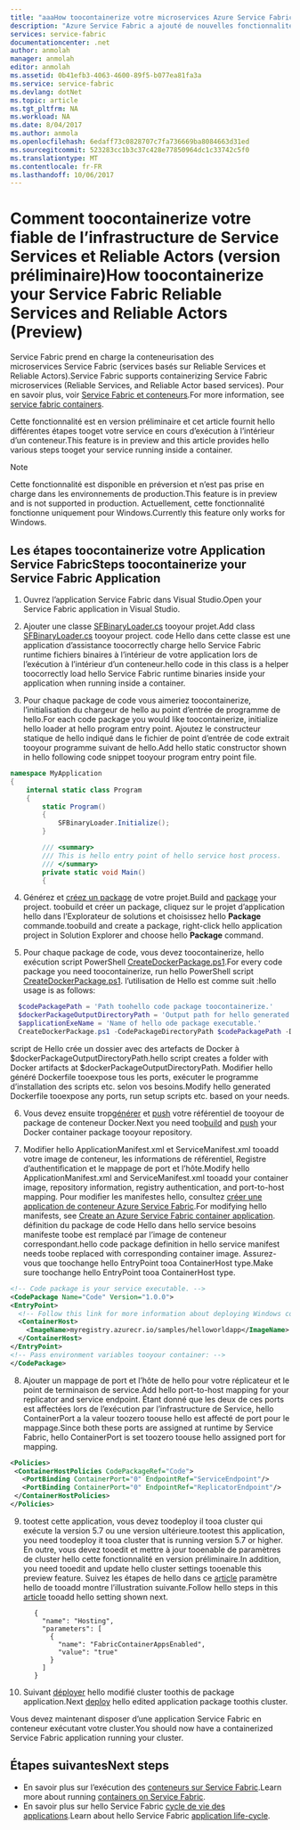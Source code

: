 ```yaml
---
title: "aaaHow toocontainerize votre microservices Azure Service Fabric (version préliminaire)"
description: "Azure Service Fabric a ajouté de nouvelles fonctionnalités toocontainerize votre microservices Service Fabric. Actuellement, cette fonctionnalité est uniquement disponible en tant que version préliminaire."
services: service-fabric
documentationcenter: .net
author: anmolah
manager: anmolah
editor: anmolah
ms.assetid: 0b41efb3-4063-4600-89f5-b077ea81fa3a
ms.service: service-fabric
ms.devlang: dotNet
ms.topic: article
ms.tgt_pltfrm: NA
ms.workload: NA
ms.date: 8/04/2017
ms.author: anmola
ms.openlocfilehash: 6edaff73c0828707c7fa736669ba8084663d31ed
ms.sourcegitcommit: 523283cc1b3c37c428e77850964dc1c33742c5f0
ms.translationtype: MT
ms.contentlocale: fr-FR
ms.lasthandoff: 10/06/2017
---
```

# <a name="how-toocontainerize-your-service-fabric-reliable-services-and-reliable-actors-preview"></a><span data-ttu-id="29571-104">Comment toocontainerize votre fiable de l’infrastructure de Service Services et Reliable Actors (version préliminaire)</span><span class="sxs-lookup"><span data-stu-id="29571-104">How toocontainerize your Service Fabric Reliable Services and Reliable Actors (Preview)</span></span>

<span data-ttu-id="29571-105">Service Fabric prend en charge la conteneurisation des microservices Service Fabric (services basés sur Reliable Services et Reliable Actors).</span><span class="sxs-lookup"><span data-stu-id="29571-105">Service Fabric supports containerizing Service Fabric microservices (Reliable Services, and Reliable Actor based services).</span></span> <span data-ttu-id="29571-106">Pour en savoir plus, voir [Service Fabric et conteneurs](service-fabric-containers-overview.md).</span><span class="sxs-lookup"><span data-stu-id="29571-106">For more information, see [service fabric containers](service-fabric-containers-overview.md).</span></span>


 <span data-ttu-id="29571-107">Cette fonctionnalité est en version préliminaire et cet article fournit hello différentes étapes tooget votre service en cours d’exécution à l’intérieur d’un conteneur.</span><span class="sxs-lookup"><span data-stu-id="29571-107">This feature is in preview and this article provides hello various steps tooget your service running inside a container.</span></span>  

> [!NOTE]
> <span data-ttu-id="29571-108">Cette fonctionnalité est disponible en préversion et n’est pas prise en charge dans les environnements de production.</span><span class="sxs-lookup"><span data-stu-id="29571-108">This feature is in preview and is not supported in production.</span></span> <span data-ttu-id="29571-109">Actuellement, cette fonctionnalité fonctionne uniquement pour Windows.</span><span class="sxs-lookup"><span data-stu-id="29571-109">Currently this feature only works for Windows.</span></span>

## <a name="steps-toocontainerize-your-service-fabric-application"></a><span data-ttu-id="29571-110">Les étapes toocontainerize votre Application Service Fabric</span><span class="sxs-lookup"><span data-stu-id="29571-110">Steps toocontainerize your Service Fabric Application</span></span>

1. <span data-ttu-id="29571-111">Ouvrez l’application Service Fabric dans Visual Studio.</span><span class="sxs-lookup"><span data-stu-id="29571-111">Open your Service Fabric application in Visual Studio.</span></span>

2. <span data-ttu-id="29571-112">Ajouter une classe [SFBinaryLoader.cs](https://github.com/Azure/service-fabric-scripts-and-templates/blob/master/code/SFBinaryLoaderForContainers/SFBinaryLoader.cs) tooyour projet.</span><span class="sxs-lookup"><span data-stu-id="29571-112">Add class [SFBinaryLoader.cs](https://github.com/Azure/service-fabric-scripts-and-templates/blob/master/code/SFBinaryLoaderForContainers/SFBinaryLoader.cs) tooyour project.</span></span> <span data-ttu-id="29571-113">code Hello dans cette classe est une application d’assistance toocorrectly charge hello Service Fabric runtime fichiers binaires à l’intérieur de votre application lors de l’exécution à l’intérieur d’un conteneur.</span><span class="sxs-lookup"><span data-stu-id="29571-113">hello code in this class is a helper toocorrectly load hello Service Fabric runtime binaries inside your application when running inside a container.</span></span>

3. <span data-ttu-id="29571-114">Pour chaque package de code vous aimeriez toocontainerize, l’initialisation du chargeur de hello au point d’entrée de programme de hello.</span><span class="sxs-lookup"><span data-stu-id="29571-114">For each code package you would like toocontainerize, initialize hello loader at hello program entry point.</span></span> <span data-ttu-id="29571-115">Ajoutez le constructeur statique de hello indiqué dans le fichier de point d’entrée de code extrait tooyour programme suivant de hello.</span><span class="sxs-lookup"><span data-stu-id="29571-115">Add hello static constructor shown in hello following code snippet tooyour program entry point file.</span></span>

  ```csharp
  namespace MyApplication
  {
      internal static class Program
      {
          static Program()
          {
              SFBinaryLoader.Initialize();
          }

          /// <summary>
          /// This is hello entry point of hello service host process.
          /// </summary>
          private static void Main()
          {
  ```

4. <span data-ttu-id="29571-116">Générez et [créez un package](service-fabric-package-apps.md#Package-App) de votre projet.</span><span class="sxs-lookup"><span data-stu-id="29571-116">Build and [package](service-fabric-package-apps.md#Package-App) your project.</span></span> <span data-ttu-id="29571-117">toobuild et créer un package, cliquez sur le projet d’application hello dans l’Explorateur de solutions et choisissez hello **Package** commande.</span><span class="sxs-lookup"><span data-stu-id="29571-117">toobuild and create a package, right-click hello application project in Solution Explorer and choose hello **Package** command.</span></span>

5. <span data-ttu-id="29571-118">Pour chaque package de code, vous devez toocontainerize, hello exécution script PowerShell [CreateDockerPackage.ps1](https://github.com/Azure/service-fabric-scripts-and-templates/blob/master/scripts/CodePackageToDockerPackage/CreateDockerPackage.ps1).</span><span class="sxs-lookup"><span data-stu-id="29571-118">For every code package you need toocontainerize, run hello PowerShell script [CreateDockerPackage.ps1](https://github.com/Azure/service-fabric-scripts-and-templates/blob/master/scripts/CodePackageToDockerPackage/CreateDockerPackage.ps1).</span></span> <span data-ttu-id="29571-119">l’utilisation de Hello est comme suit :</span><span class="sxs-lookup"><span data-stu-id="29571-119">hello usage is as follows:</span></span>
  ```powershell
    $codePackagePath = 'Path toohello code package toocontainerize.'
    $dockerPackageOutputDirectoryPath = 'Output path for hello generated docker folder.'
    $applicationExeName = 'Name of hello ode package executable.'
    CreateDockerPackage.ps1 -CodePackageDirectoryPath $codePackagePath -DockerPackageOutputDirectoryPath $dockerPackageOutputDirectoryPath -ApplicationExeName $applicationExeName
 ```
  <span data-ttu-id="29571-120">script de Hello crée un dossier avec des artefacts de Docker à $dockerPackageOutputDirectoryPath.</span><span class="sxs-lookup"><span data-stu-id="29571-120">hello script creates a folder with Docker artifacts at $dockerPackageOutputDirectoryPath.</span></span> <span data-ttu-id="29571-121">Modifier hello généré Dockerfile tooexpose tous les ports, exécuter le programme d’installation des scripts etc. selon vos besoins.</span><span class="sxs-lookup"><span data-stu-id="29571-121">Modify hello generated Dockerfile tooexpose any ports, run setup scripts etc. based on your needs.</span></span>

6. <span data-ttu-id="29571-122">Vous devez ensuite trop[générer](service-fabric-get-started-containers.md#Build-Containers) et [push](service-fabric-get-started-containers.md#Push-Containers) votre référentiel de tooyour de package de conteneur Docker.</span><span class="sxs-lookup"><span data-stu-id="29571-122">Next you need too[build](service-fabric-get-started-containers.md#Build-Containers) and [push](service-fabric-get-started-containers.md#Push-Containers) your Docker container package tooyour repository.</span></span>

7. <span data-ttu-id="29571-123">Modifier hello ApplicationManifest.xml et ServiceManifest.xml tooadd votre image de conteneur, les informations de référentiel, Registre d’authentification et le mappage de port et l’hôte.</span><span class="sxs-lookup"><span data-stu-id="29571-123">Modify hello ApplicationManifest.xml and ServiceManifest.xml tooadd your container image, repository information, registry authentication, and port-to-host mapping.</span></span> <span data-ttu-id="29571-124">Pour modifier les manifestes hello, consultez [créer une application de conteneur Azure Service Fabric](service-fabric-get-started-containers.md).</span><span class="sxs-lookup"><span data-stu-id="29571-124">For modifying hello manifests, see [Create an Azure Service Fabric container application](service-fabric-get-started-containers.md).</span></span> <span data-ttu-id="29571-125">définition du package de code Hello dans hello service besoins manifeste toobe est remplacé par l’image de conteneur correspondant.</span><span class="sxs-lookup"><span data-stu-id="29571-125">hello code package definition in hello service manifest needs toobe replaced with corresponding container image.</span></span> <span data-ttu-id="29571-126">Assurez-vous que toochange hello EntryPoint tooa ContainerHost type.</span><span class="sxs-lookup"><span data-stu-id="29571-126">Make sure toochange hello EntryPoint tooa ContainerHost type.</span></span>

  ```xml
<!-- Code package is your service executable. -->
<CodePackage Name="Code" Version="1.0.0">
  <EntryPoint>
    <!-- Follow this link for more information about deploying Windows containers tooService Fabric: https://aka.ms/sfguestcontainers -->
    <ContainerHost>
      <ImageName>myregistry.azurecr.io/samples/helloworldapp</ImageName>
    </ContainerHost>
  </EntryPoint>
  <!-- Pass environment variables tooyour container: -->    
</CodePackage>
  ```

8. <span data-ttu-id="29571-127">Ajouter un mappage de port et l’hôte de hello pour votre réplicateur et le point de terminaison de service.</span><span class="sxs-lookup"><span data-stu-id="29571-127">Add hello port-to-host mapping for your replicator and service endpoint.</span></span> <span data-ttu-id="29571-128">Étant donné que les deux de ces ports est affectées lors de l’exécution par l’infrastructure de Service, hello ContainerPort a la valeur toozero toouse hello est affecté de port pour le mappage.</span><span class="sxs-lookup"><span data-stu-id="29571-128">Since both these ports are assigned at runtime by Service Fabric, hello ContainerPort is set toozero toouse hello assigned port for mapping.</span></span>

 ```xml
<Policies>
  <ContainerHostPolicies CodePackageRef="Code">
    <PortBinding ContainerPort="0" EndpointRef="ServiceEndpoint"/>
    <PortBinding ContainerPort="0" EndpointRef="ReplicatorEndpoint"/>
  </ContainerHostPolicies>
</Policies>
 ```

9. <span data-ttu-id="29571-129">tootest cette application, vous devez toodeploy il tooa cluster qui exécute la version 5.7 ou une version ultérieure.</span><span class="sxs-lookup"><span data-stu-id="29571-129">tootest this application, you need toodeploy it tooa cluster that is running version 5.7 or higher.</span></span> <span data-ttu-id="29571-130">En outre, vous devez tooedit et mettre à jour tooenable de paramètres de cluster hello cette fonctionnalité en version préliminaire.</span><span class="sxs-lookup"><span data-stu-id="29571-130">In addition, you need tooedit and update hello cluster settings tooenable this preview feature.</span></span> <span data-ttu-id="29571-131">Suivez les étapes de hello dans ce [article](service-fabric-cluster-fabric-settings.md) paramètre hello de tooadd montre l’illustration suivante.</span><span class="sxs-lookup"><span data-stu-id="29571-131">Follow hello steps in this [article](service-fabric-cluster-fabric-settings.md) tooadd hello setting shown next.</span></span>
```
      {
        "name": "Hosting",
        "parameters": [
          {
            "name": "FabricContainerAppsEnabled",
            "value": "true"
          }
        ]
      }
```
10. <span data-ttu-id="29571-132">Suivant [déployer](service-fabric-deploy-remove-applications.md) hello modifié cluster toothis de package application.</span><span class="sxs-lookup"><span data-stu-id="29571-132">Next [deploy](service-fabric-deploy-remove-applications.md) hello edited application package toothis cluster.</span></span>

<span data-ttu-id="29571-133">Vous devez maintenant disposer d’une application Service Fabric en conteneur exécutant votre cluster.</span><span class="sxs-lookup"><span data-stu-id="29571-133">You should now have a containerized Service Fabric application running your cluster.</span></span>

## <a name="next-steps"></a><span data-ttu-id="29571-134">Étapes suivantes</span><span class="sxs-lookup"><span data-stu-id="29571-134">Next steps</span></span>
* <span data-ttu-id="29571-135">En savoir plus sur l’exécution des [conteneurs sur Service Fabric](service-fabric-get-started-containers.md).</span><span class="sxs-lookup"><span data-stu-id="29571-135">Learn more about running [containers on Service Fabric](service-fabric-get-started-containers.md).</span></span>
* <span data-ttu-id="29571-136">En savoir plus sur hello Service Fabric [cycle de vie des applications](service-fabric-application-lifecycle.md).</span><span class="sxs-lookup"><span data-stu-id="29571-136">Learn about hello Service Fabric [application life-cycle](service-fabric-application-lifecycle.md).</span></span>
